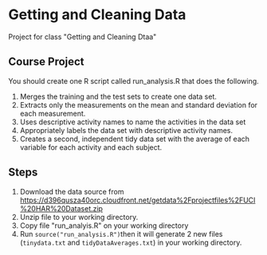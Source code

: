 # Getting and Cleaning Data

Project for class "Getting and Cleaning Dtaa"

## Course Project

You should create one R script called run_analysis.R that does the following.

1. Merges the training and the test sets to create one data set.
2. Extracts only the measurements on the mean and standard deviation for each measurement.
3. Uses descriptive activity names to name the activities in the data set
4. Appropriately labels the data set with descriptive activity names.
5. Creates a second, independent tidy data set with the average of each variable for each activity and each subject.

## Steps

1. Download the data source from 
   https://d396qusza40orc.cloudfront.net/getdata%2Fprojectfiles%2FUCI%20HAR%20Dataset.zip 
2. Unzip file to your working directory. 
3. Copy file "run_analyis.R" on your working directory
4. Run ```source("run_analysis.R")```then it will generate 2 new files (```tinydata.txt``` and ```tidyDataAverages.txt```)  in your working directory. 
